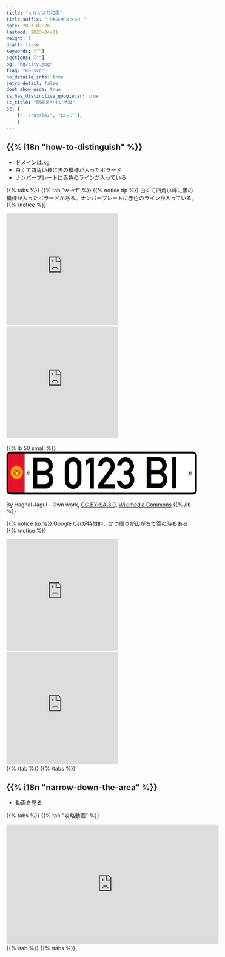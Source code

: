 ```yaml
---
title: "キルギス共和国"
title_suffix: "（キルギスタン）"
date: 2023-02-26
lastmod: 2023-04-01
weight: 1
draft: false
keywords: [""]
sections: [""]
bg: "bg/city.jpg"
flag: "KG.svg"
no_detaile_info: true
jetro_detail: false
dont_show_usda: true
is_has_distinctive_googlecar: true
sc_title: "間違えやすい地域"
sc: [
    ["../russia/", "ロシア"],
    ]
---
```


<div class="main-desciption country-description">
    <h2 class="section-title">{{% i18n "how-to-distinguish" %}}</h2>
    <ul class="rule-list">
        <li>ドメインは<span class="quiz">.kg</span></li>
        <li><span class="quiz">白くて四角い棒</span>に黒の模様が入ったボラード</li>
        <li>ナンバープレートに<span class="quiz">赤</span>色のラインが入っている</li>
    </ul>
</div>


{{% tabs  %}}
{{% tab "w-etf" %}}
{{% notice tip %}}
<span class="quiz">白くて四角い棒</span>に黒の模様が入ったボラードがある。ナンバープレートに<span class="quiz">赤</span>色のラインが入っている。
{{% /notice %}}
<div class="googlemap-if">
<iframe src="https://www.google.com/maps/embed?pb=!4v1682022573057!6m8!1m7!1sYAN0qakLuNXnccDyczr5ow!2m2!1d42.05071604401322!2d75.68110216519702!3f348.3846244306702!4f-19.363391412491637!5f3.325193203789971" width="295" height="295" style="border:0;" allowfullscreen="" loading="lazy" referrerpolicy="no-referrer-when-downgrade"></iframe>
<iframe src="https://www.google.com/maps/embed?pb=!4v1682022608842!6m8!1m7!1s_LISRlRPfVD0tHi1i1l2qQ!2m2!1d42.489503385871!2d78.3911591409626!3f341.1949011294288!4f-14.679270534805795!5f3.325193203789971" width="295" height="295" style="border:0;" allowfullscreen="" loading="lazy" referrerpolicy="no-referrer-when-downgrade"></iframe>
</div>

{{% lb 50 small %}}
![](2023-04-21-05-32-05.png)

By Haghal Jagul - Own work, <a href="https://creativecommons.org/licenses/by-sa/3.0/deed.ja">CC BY-SA 3.0</a>, <a href="https://commons.wikimedia.org/w/index.php?curid=25097857">Wikimedia Commons</a>
{{% /lb %}}

{{% notice tip %}}
Google Carが特徴的、かつ周りが山がちで雪の時もある
{{% /notice %}}
<div class="googlemap-if">
<iframe src="https://www.google.com/maps/embed?pb=!4v1682022445489!6m8!1m7!1sC-mhk4-0_HfoO4jKDMc5UA!2m2!1d42.33284933078447!2d73.81670557177138!3f356.02701359632573!4f-89!5f0.7820865974627469" width="295" height="295" style="border:0;" allowfullscreen="" loading="lazy" referrerpolicy="no-referrer-when-downgrade"></iframe>
<iframe src="https://www.google.com/maps/embed?pb=!4v1682022493009!6m8!1m7!1sKBMjWOzNvv8Lp7XEiPlZHA!2m2!1d42.33294198174527!2d73.81670216124844!3f359.6286987623686!4f-44.63954747174453!5f1.639202319937295" width="295" height="295" style="border:0;" allowfullscreen="" loading="lazy" referrerpolicy="no-referrer-when-downgrade"></iframe>
</div>
{{% /tab %}}
{{% /tabs %}}


<div class="main-desciption area-description">
    <h2 class="section-title">{{% i18n "narrow-down-the-area" %}}</h2>
    <ul class="rule-list">
        <li>動画を見る</li>
    </ul>
</div>

{{% tabs %}}
{{% tab "攻略動画" %}}
<div class="googlemap-if">
<iframe width="560" height="315" src="https://www.youtube.com/embed/DXqa1V1vFDI" title="YouTube video player" frameborder="0" allow="accelerometer; autoplay; clipboard-write; encrypted-media; gyroscope; picture-in-picture; web-share" allowfullscreen></iframe>
</div>
{{% /tab %}}
{{% /tabs %}}